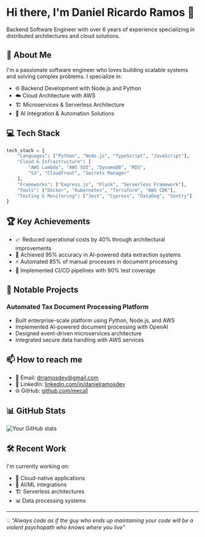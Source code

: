# Hi there, I'm Daniel Ricardo Ramos 👋

Backend Software Engineer with over 6 years of experience specializing in distributed architectures and cloud solutions.

## 🚀 About Me

I'm a passionate software engineer who loves building scalable systems and solving complex problems. I specialize in:
- 🌐 Backend Development with Node.js and Python
- ☁️ Cloud Architecture with AWS
- 🏗️ Microservices & Serverless Architecture
- 🤖 AI Integration & Automation Solutions

## 💻 Tech Stack

```python
tech_stack = {
    "Languages": ["Python", "Node.js", "TypeScript", "JavaScript"],
    "Cloud & Infrastructure": [
        "AWS Lambda", "AWS SQS", "DynamoDB", "RDS",
        "S3", "CloudFront", "Secrets Manager"
    ],
    "Frameworks": ["Express.js", "Flask", "Serverless Framework"],
    "Tools": ["Docker", "Kubernetes", "Terraform", "AWS CDK"],
    "Testing & Monitoring": ["Jest", "Cypress", "DataDog", "Sentry"]
}
```

## 🏆 Key Achievements

- 📈 Reduced operational costs by 40% through architectural improvements
- 🤖 Achieved 95% accuracy in AI-powered data extraction systems
- ⚡ Automated 85% of manual processes in document processing
- 🔄 Implemented CI/CD pipelines with 90% test coverage

## 🌟 Notable Projects

### Automated Tax Document Processing Platform
- Built enterprise-scale platform using Python, Node.js, and AWS
- Implemented AI-powered document processing with OpenAI
- Designed event-driven microservices architecture
- Integrated secure data handling with AWS services

## 📫 How to reach me

- 📧 Email: drramosdev@gmail.com
- 💼 LinkedIn: [linkedin.com/in/danielramosdev](https://www.linkedin.com/in/danielramosdev)
- 🌐 GitHub: [github.com/meca1](https://github.com/meca1)

## 📊 GitHub Stats

![Your GitHub stats](https://github-readme-stats.vercel.app/api?username=meca1&show_icons=true&theme=radical)

## 🛠️ Recent Work

I'm currently working on:
- 🔧 Cloud-native applications
- 🤖 AI/ML integrations
- 🏗️ Serverless architectures
- 📊 Data processing systems

---

💡 *"Always code as if the guy who ends up maintaining your code will be a violent psychopath who knows where you live"*
